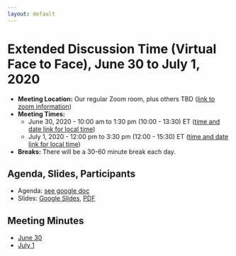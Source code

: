 ```yaml
---
layout: default
---
```


# Extended Discussion Time (Virtual Face to Face), June 30 to July 1, 2020

* **Meeting Location:** Our regular Zoom room, plus others TBD ([link to zoom information](https://lists.w3.org/Archives/Member/member-did-wg/2020Jun/0000.html))
* **Meeting Times:** 
  * June 30, 2020 - 10:00 am to 1:30 pm (10:00 - 13:30) ET ([time and date link for local time](https://www.timeanddate.com/worldclock/fixedtime.html?msg=Virtual+F2f+1&iso=20200630T10&p1=43&ah=3&am=30))
  * July 1, 2020 - 12:00 pm to 3:30 pm (12:00 - 15:30) ET ([time and date link for local time](https://www.timeanddate.com/worldclock/fixedtime.html?msg=Virtual+F2f+2&iso=20200701T12&p1=43&ah=3&am=30))
* **Breaks:** There will be a 30-60 minute break each day. 

## Agenda, Slides, Participants

* Agenda: [see google doc](https://docs.google.com/spreadsheets/d/e/2PACX-1vT4satoL9rKfxtXEWC5Wj4XnrggBL9iKiES-Yqp16VA3DS2ha5nvo0zKzi_kKi3hULXqc841LFZ5l5W/pubhtml?gid=0&single=true)
* Slides: [Google Slides](https://docs.google.com/presentation/d/1UHDgw5Q_8-y8AS-E2cPuf9egUyuWAqAZQ24p9E0dqqw/edit#slide=id.p1), [PDF](DIDWG_Virtual_F2F_2020_Sessions.pdf)

## Meeting Minutes

* [June 30](https://www.w3.org/2019/did-wg/Meetings/Minutes/2020-06-30-did)
* [July 1](https://www.w3.org/2019/did-wg/Meetings/Minutes/2020-07-01-did)